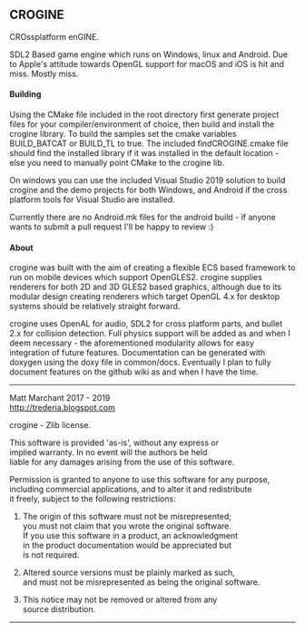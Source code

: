 CROGINE
-------

CROssplatform enGINE.

SDL2 Based game engine which runs on Windows, linux and Android. Due to Apple's attitude towards OpenGL support for macOS and iOS is hit and miss. Mostly miss.

#### Building
Using the CMake file included in the root directory first generate project files for your compiler/environment of choice, then build and install the crogine library. To build the samples set the cmake variables BUILD_BATCAT or BUILD_TL to true. The included findCROGINE.cmake file should find the installed library if it was installed in the default location - else you need to manually point CMake to the crogine lib.

On windows you can use the included Visual Studio 2019 solution to build crogine and the demo projects for both Windows, and Android if the cross platform tools for Visual Studio are installed.

Currently there are no Android.mk files for the android build - if anyone wants to submit a pull request I'll be happy to review :)


#### About
crogine was built with the aim of creating a flexible ECS based framework to run on mobile devices which support OpenGLES2. crogine supplies renderers for both 2D and 3D GLES2 based graphics, although due to its modular design creating renderers which target OpenGL 4.x for desktop systems should be relatively straight forward.  

crogine uses OpenAL for audio, SDL2 for cross platform parts, and bullet 2.x for collision detection. Full physics support will be added as and when I deem necessary - the aforementioned modularity allows for easy integration of future features. Documentation can be generated with doxygen using the doxy file in common/docs. Eventually I plan to fully document features on the github wiki as and when I have the time. 

-----------------------------------------------------------------------

Matt Marchant 2017 - 2019  
http://trederia.blogspot.com  

crogine - Zlib license.  

This software is provided 'as-is', without any express or  
implied warranty. In no event will the authors be held  
liable for any damages arising from the use of this software.  

Permission is granted to anyone to use this software for any purpose,  
including commercial applications, and to alter it and redistribute  
it freely, subject to the following restrictions:  

1. The origin of this software must not be misrepresented;  
you must not claim that you wrote the original software.  
If you use this software in a product, an acknowledgment  
in the product documentation would be appreciated but  
is not required.  

2. Altered source versions must be plainly marked as such,  
and must not be misrepresented as being the original software.  

3. This notice may not be removed or altered from any  
source distribution.  

-----------------------------------------------------------------------
